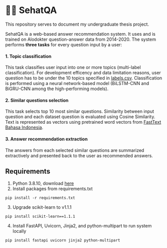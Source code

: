 # 🤳🏽 SehatQA
This repository serves to document my undergraduate thesis project.

SehatQA is a web-based answer recommendation system. It uses and is trained on Alodokter question-answer data from 2014-2020. The system performs **three tasks** for every question input by a user:

#### 1. Topic classification
This task classifies user input into one or more topics (multi-label classification).
For development efficency and data limitation reasons, user question has to be under the 10 topics specified in [labels.csv](data/labels.csv). Classification is performed using a neural network-based model (BiLSTM-CNN and BiGRU-CNN among the high-performing models).

#### 2. Similar questions selection
This task selects top 10 most similar questions.
Similarity between input question and each dataset question is evaluated using Cosine Similarity. Text is represented as vectors using pretrained word vectors from [FastText Bahasa Indonesia](https://fasttext.cc/docs/en/crawl-vectors.html).

#### 3. Answer recommendation extraction
The answers from each selected similar questions are summarized extractively and presented back to the user as recommended answers.

## Requirements
1. Python 3.8.10, download [here](https://www.python.org/downloads/release/python-3810/)
2. Install packages from requirements.txt
```
pip install -r requirements.txt
```
3. Upgrade scikit-learn to v1.1.1
```
pip install scikit-learn==1.1.1
```
4. Install FastAPI, Uvicorn, Jinja2, and python-multipart to run system locally
```
pip install fastapi uvicorn jinja2 python-multipart
```